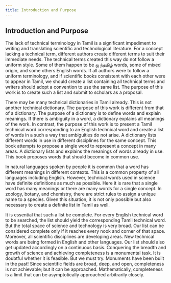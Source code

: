 ```yaml
---
title: Introduction and Purpose
---
```

## Introduction and Purpose

The lack of technical terminology in Tamil is a significant impediment to writing and translating 
scientific and technological literature. For a concept lacking a technical term, different authors
create different terms to suit their immediate needs. The technical terms created this way do not
follow a uniform style. Some of them happen to be ஜ ந்தமிழ் words, some of mixed origin, and
some others English words. If all authors were to follow a uniform terminology, and if scientific
books consistent with each other were to appear in Tamil, we should create a list containing all
technical terms and writers should adopt a convention to use the same list. The purpose of this
work is to create such a list and submit to scholars as a proposal.

There may be many technical dictionaries in Tamil already. This is not another technical
dictionary. The purpose of this work is different from that of a dictionary. The purpose of a
dictionary is to define words and explain meanings. If there is ambiguity in a word, a dictionary
explains all meanings of the work. In contrast, the purpose of this work is to present a Tamil
technical word corresponding to an English technical word and create a list of words in a such
a way that ambiguities do not arise. A dictionary lists different words in use in different
disciplines for the same concept. This book attempts to propose a single word to represent a
concept in many areas. A dictionary lists and explains the meanings of words already in use.
This book proposes words that should become in common use.

In natural languages spoken by people it is common that a word has different meanings in
different contexts. This is a common property of all languages including English. However,
technical words used in science have definite definitions as much as possible. Here it is rare that
a single word has many meanings or there are many words for a single concept. In zoology,
botany, and chemistry, there are strict rules to assign a unique name to a species. Given this
situation, it is not only possible but also necessary to create a definite list in Tamil as well.

It is essential that such a list be complete. For every English technical word to be searched, the
list should yield the corresponding Tamil technical word. But the total space of science and
technology is very broad. Our list can be considered complete only if it reaches every nook and
corner of that space. Moreover, all scientific disciplines are developing areas. New technical
words are being formed in English and other languages. Our list should also get updated
accordingly on a continuous basis. Conquering the breadth and growth of science and achieving
completeness is a monumental task. It is doubtful whether it is feasible. But we must try.
Monuments have been built in the past! Since scientific fields are broad, deep, and open,
completeness is not achievable; but it can be approached. Mathematically, completeness is a
limit that can be asymptotically approached arbitrarily closely.
